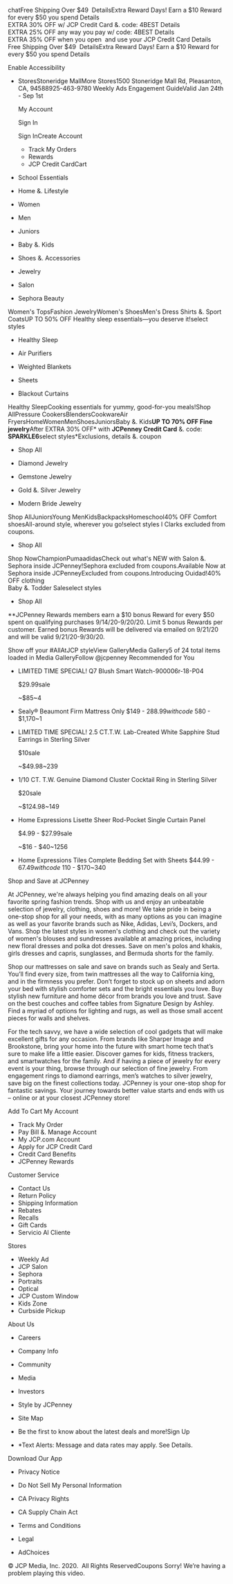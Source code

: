 chatFree Shipping Over $49  DetailsExtra Reward Days! Earn a $10 Reward for every $50 you spend Details  
EXTRA 30% OFF w/ JCP Credit Card &. code: 4BEST Details  
EXTRA 25% OFF any way you pay w/ code: 4BEST Details  
EXTRA 35% OFF when you open  and use your JCP Credit Card Details  
Free Shipping Over $49  DetailsExtra Reward Days! Earn a $10 Reward for every $50 you spend Details  

Enable Accessibility

*   StoresStoneridge MallMore Stores1500 Stoneridge Mall Rd, Pleasanton, CA, 94588925-463-9780 Weekly Ads Engagement GuideValid Jan 24th - Sep 1st
    
    My Account
    
    Sign In
    
    Sign InCreate Account
    *   Track My Orders
    *   Rewards
    *   JCP Credit CardCart

*   School Essentials
*   Home &. Lifestyle
*   Women
*   Men
*   Juniors
*   Baby &. Kids
*   Shoes &. Accessories
*   Jewelry
*   Salon
*   Sephora Beauty

Women's TopsFashion JewelryWomen's ShoesMen's Dress Shirts &. Sport CoatsUP TO 50% OFF Healthy sleep essentials—you deserve it!select styles

*   Healthy Sleep

*   Air Purifiers
    
*   Weighted Blankets
    
*   Sheets
    
*   Blackout Curtains
    

Healthy SleepCooking essentials for yummy, good-for-you meals!Shop AllPressure CookersBlendersCookwareAir FryersHomeWomenMenShoesJuniorsBaby &. Kids**UP TO 70% OFF Fine jewelry**After EXTRA 30% OFF\* with **JCPenney Credit Card** &. code: **SPARKLE6**select styles\*Exclusions, details &. coupon

*   Shop All

*   Diamond Jewelry
    
*   Gemstone Jewelry
    
*   Gold &. Silver Jewelry
    
*   Modern Bride Jewelry
    

Shop AllJuniorsYoung MenKidsBackpacksHomeschool40% OFF Comfort shoesAll-around style, wherever you go!select styles I Clarks excluded from coupons.

*   Shop All

Shop NowChampionPumaadidasCheck out what's NEW with Salon &. Sephora inside JCPenney!Sephora excluded from coupons.Available Now at Sephora inside JCPenneyExcluded from coupons.Introducing Ouidad!40% OFF clothing  
Baby &. Todder Saleselect styles

*   Shop All

\*\*JCPenney Rewards members earn a $10 bonus Reward for every $50 spent on qualifying purchases 9/14/20-9/20/20. Limit 5 bonus Rewards per customer. Earned bonus Rewards will be delivered via emailed on 9/21/20 and will be valid 9/21/20-9/30/20.

Show off your #AllAtJCP styleView GalleryMedia Gallery5 of 24 total items loaded in Media GalleryFollow @jcpenney Recommended for You

*   LIMITED TIME SPECIAL! Q7 Blush Smart Watch-900006r-18-P04
    
    $29.99sale
    
    ~$85~4
*   Sealy® Beaumont Firm Mattress Only $149 - $288.99with code~$580 - $1,170~1
*   LIMITED TIME SPECIAL! 2.5 CT.T.W. Lab-Created White Sapphire Stud Earrings in Sterling Silver
    
    $10sale
    
    ~$49.98~239
*   1/10 CT. T.W. Genuine Diamond Cluster Cocktail Ring in Sterling Silver
    
    $20sale
    
    ~$124.98~149
*   Home Expressions Lisette Sheer Rod-Pocket Single Curtain Panel
    
    $4.99 - $27.99sale
    
    ~$16 - $40~1256
*   Home Expressions Tiles Complete Bedding Set with Sheets $44.99 - $67.49with code~$110 - $170~340

Shop and Save at JCPenney

At JCPenney, we're always helping you find amazing deals on all your favorite spring fashion trends. Shop with us and enjoy an unbeatable selection of jewelry, clothing, shoes and more! We take pride in being a one-stop shop for all your needs, with as many options as you can imagine as well as your favorite brands such as Nike, Adidas, Levi’s, Dockers, and Vans. Shop the latest styles in women's clothing and check out the variety of women's blouses and sundresses available at amazing prices, including new floral dresses and polka dot dresses. Save on men's polos and khakis, girls dresses and capris, sunglasses, and Bermuda shorts for the family.

  

Shop our mattresses on sale and save on brands such as Sealy and Serta. You’ll find every size, from twin mattresses all the way to California king, and in the firmness you prefer. Don’t forget to stock up on sheets and adorn your bed with stylish comforter sets and the bright essentials you love. Buy stylish new furniture and home décor from brands you love and trust. Save on the best couches and coffee tables from Signature Design by Ashley. Find a myriad of options for lighting and rugs, as well as those small accent pieces for walls and shelves.

  

For the tech savvy, we have a wide selection of cool gadgets that will make excellent gifts for any occasion. From brands like Sharper Image and Brookstone, bring your home into the future with smart home tech that’s sure to make life a little easier. Discover games for kids, fitness trackers, and smartwatches for the family. And if having a piece of jewelry for every event is your thing, browse through our selection of fine jewelry. From engagement rings to diamond earrings, men’s watches to silver jewelry, save big on the finest collections today. JCPenney is your one-stop shop for fantastic savings. Your journey towards better value starts and ends with us – online or at your closest JCPenney store!

  
  
Add To Cart My Account

*   Track My Order
*   Pay Bill &. Manage Account
*   My JCP.com Account
*   Apply for JCP Credit Card
*   Credit Card Benefits
*   JCPenney Rewards

Customer Service

*   Contact Us
*   Return Policy
*   Shipping Information
*   Rebates
*   Recalls
*   Gift Cards
*   Servicio Al Cliente

Stores

*   Weekly Ad
*   JCP Salon
*   Sephora
*   Portraits
*   Optical
*   JCP Custom Window
*   Kids Zone
*   Curbside Pickup

About Us

*   Careers
*   Company Info
*   Community
*   Media
*   Investors
*   Style by JCPenney
*   Site Map

*   Be the first to know about the latest deals and more!Sign Up
*   \*Text Alerts: Message and data rates may apply. See Details.

Download Our App

*   Privacy Notice
*   Do Not Sell My Personal Information
*   CA Privacy Rights
*   CA Supply Chain Act

*   Terms and Conditions
*   Legal
*   AdChoices

© JCP Media, Inc. 2020.  All Rights ReservedCoupons Sorry! We’re having a problem playing this video.